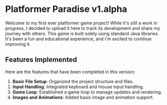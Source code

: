 # Platformer Paradise v1.alpha

Welcome to my first ever platformer game project! While it's still a work in progress, I decided to upload it here to track its development and share my journey with others. This game is built solely using standard Java libraries. It's been a fun and educational experience, and I'm excited to continue improving it.

## Features Implemented

Here are the features that have been completed in this version:

1. **Basic File Setup**: Organized the project structure and files.
2. **Input Handling**: Integrated keyboard and mouse input handling.
3. **Game Loop**: Established a game loop to manage updates and rendering.
4. **Images and Animations**: Added basic image and animation support.
